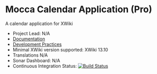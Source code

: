 # Mocca Calendar Application (Pro)

A calendar application for XWiki

* Project Lead: N/A
* [Documentation](https://store.xwiki.com/xwiki/bin/view/Extension/CalendarApplication)
* [Development Practices](http://dev.xwiki.org)
* Minimal XWiki version supported: XWiki 13.10
* Translations N/A
* Sonar Dashboard: N/A
* Continuous Integration Status: [![Build Status](http://ci.xwikisas.com/view/All/job/xwikisas/job/application-mocca-calendar/job/master/badge/icon)](http://ci.xwikisas.com/view/All/job/xwikisas/job/application-mocca-calendar/job/master/)

